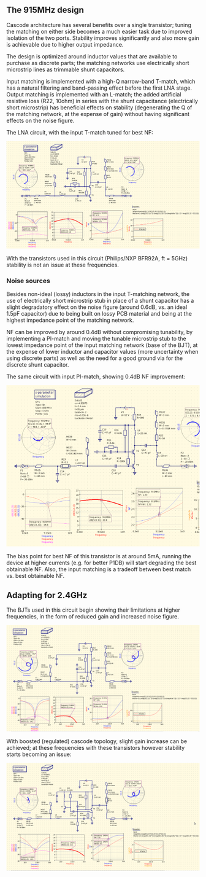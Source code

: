 ## The 915MHz design

Cascode architecture has several benefits over a single transistor; tuning the matching on either side becomes a much easier task due to improved isolation of the two ports. Stability improves significantly and also more gain is achievable due to higher output impedance.

The design is optimized around inductor values that are available to purchase as discrete parts; the matching networks use electrically short microstrip lines as trimmable shunt capacitors.

Input matching is implemented with a high-Q narrow-band T-match, which has a natural filtering and band-passing effect before the first LNA stage. Output matching is implemented with an L-match; the added artificial resistive loss (R22, 10ohm) in series with the shunt capacitance (electrically short microstrip) has beneficial effects on stability (degenerating the Q of the matching network, at the expense of gain) without having significant effects on the noise figure.

The LNA circuit, with the input T-match tuned for best NF:

![cascode_schem](cascode_schem.png)

With the transistors used in this circuit (Philips/NXP BFR92A, ft = 5GHz) stability is not an issue at these frequencies.

### Noise sources

Besides non-ideal (lossy) inductors in the input T-matching network, the use of electrically short microstrip stub in place of a shunt capacitor has a slight degradatory effect on the noise figure (around 0.6dB, vs. an ideal 1.5pF capacitor) due to being built on lossy PCB material and being at the highest impedance point of the matching network.

NF can be improved by around 0.4dB without compromising tunability, by implementing a PI-match and moving the tunable microstrip stub to the lowest impedance point of the input matching network (base of the BJT), at the expense of lower inductor and capacitor values (more uncertainty when using discrete parts) as well as the need for a good ground via for the discrete shunt capacitor.

The same circuit with input PI-match, showing 0.4dB NF improvement:

![pi-match](pi-match.png)  

The bias point for best NF of this transistor is at around 5mA, running the device at higher currents (e.g. for better P1DB) will start degrading the best obtainable NF. 
Also, the input matching is a tradeoff between best match vs. best obtainable NF.

## Adapting for 2.4GHz

The BJTs used in this circuit begin showing their limitations at higher frequencies, in the form of reduced gain and increased noise figure.

![lna2g4](lna2g4.png)

With boosted (regulated) cascode topology, slight gain increase can be achieved; at these frequencies with these transistors however stability starts becoming an issue:

![boosted](boosted.png)

